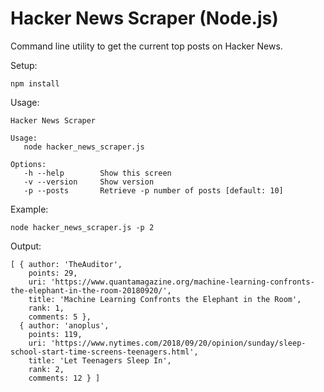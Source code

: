 # Hacker News Scraper (Node.js)

Command line utility to get the current top posts on Hacker News.

Setup:

```npm install``` 

Usage:  
  
```
Hacker News Scraper  
  
Usage:  
   node hacker_news_scraper.js  
  
Options:  
   -h --help        Show this screen  
   -v --version     Show version  
   -p --posts       Retrieve -p number of posts [default: 10]
```  
  
Example:  
  
```node hacker_news_scraper.js -p 2```  
 
Output:

```
[ { author: 'TheAuditor',
    points: 29,
    uri: 'https://www.quantamagazine.org/machine-learning-confronts-the-elephant-in-the-room-20180920/',
    title: 'Machine Learning Confronts the Elephant in the Room',
    rank: 1,
    comments: 5 },
  { author: 'anoplus',
    points: 119,
    uri: 'https://www.nytimes.com/2018/09/20/opinion/sunday/sleep-school-start-time-screens-teenagers.html',
    title: 'Let Teenagers Sleep In',
    rank: 2,
    comments: 12 } ]
```
